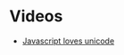 # Videos

* [Javascript loves unicode](http://conferences.oreilly.com/fluent/javascript-html-2015/public/content/2015/02/18-javascript-loves-unicode)
